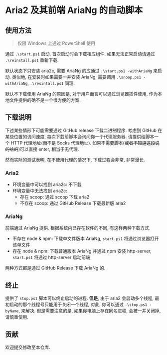 # Aria2 及其前端 AriaNg 的自动脚本

## 使用方法

> 仅限 Windows 上通过 PowerShell 使用

通过 `.\start.ps1` 启动, 首次启动时会下载相应组件. 如果无法正常启动请通过 `.\reinstall.ps1` 重新下载.

默认状态下只安装 aria2c, 需要 AriaNg 的应通过 `.\start.ps1 -withAriaNg` 来启动. 类似地, 在安装时如果需要一并安装 AriaNg, 需要调用 `.\snoop.ps1 -withAriaNg`, `.\resintall.ps1` 同理.

默认不下载使用 AriaNg 的原因是, 对于用户而言可以通过浏览器插件使用, 作为本地文件提供的确不是一个很方便的方案.

## 下载说明

下述某些情形下可能需要通过 GitHub release 下载二进制程序. 考虑到 GitHub 在某些位置的访问速度, 每次下载前脚本会询问你一个代理服务器. 请提供给脚本一个 HTTP 代理地址(而不是 Socks 代理地址). 如果不需要脚本(~~或者不知道这段说的啥的~~)可以直接 enter, 相当于无代理.

然而实际的测试表明, 在不使用代理的情况下, 下载过程会非常, 非常漫长.

### Aria2

- 环境变量中可以找到 aria2c: 不下载
- 环境变量中无法找到 aria2c:
  - 存在 scoop: 通过 scoop 下载 aria2
  - 不存在 scoop: 通过 GitHub Release 下载最新版 aria2

### AriaNg

前端通过 AriaNg 提供. 根据系统内已存在软件的不同, 有这样两种下载方式.

- 不存在 node & npm: 下载单文件版本 AriaNg, `start.ps1` 将通过浏览器打开该单文件
- 存在 node & npm: 下载普通版本 AriaNg 并通过 npm 安装 http-server, `start.ps1` 将通过 http-server 启动前端

两种方式都是通过 GitHub Release 下载 AriaNg 的.

## 终止

提供了 `stop.ps1` 脚本可以终止启动的进程. **但是**, 由于 aria2 会启动多个线程, 最初启动的那个线程号只能用于关闭一个线程, 对此, 你可以通过 `.\stop.ps1 -byName`, 来解决. 但是需要注意的是, 如果你电脑上存在同名进程, 会被一并关闭掉, 请慎重使用.

## 贡献

欢迎提交修改至本仓库.
